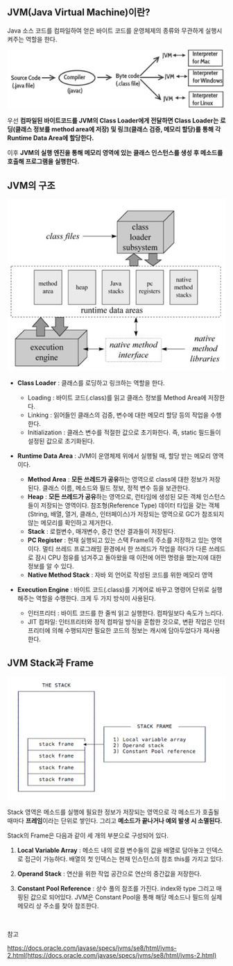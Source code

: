 ## JVM(Java Virtual Machine)이란?

Java 소스 코드를 컴파일하여 얻은 바이트 코드를 운영체제의 종류와 무관하게 실행시켜주는 역할을 한다.

![img](https://github.com/dilmah0203/TIL/blob/main/Image/JVM2.png)

우선 **컴파일된 바이트코드를 JVM의 Class Loader에게 전달하면 Class Loader는 로딩(클래스 정보를 method area에 저장) 및 링크(클래스 검증, 메모리 할당)를 통해 각 Runtime Data Area에 할당한다.**

이후 **JVM의 실행 엔진을 통해 메모리 영역에 있는 클래스 인스턴스를 생성 후 메소드를 호출해 프로그램을 실행한다.**

## JVM의 구조

![img2](https://github.com/dilmah0203/TIL/blob/main/Image/JVM.png)

- **Class Loader** : 클래스를 로딩하고 링크하는 역할을 한다.
  - Loading : 바이트 코드(.class)를 읽고 클래스 정보를 Method Area에 저장한다.
  - Linking : 읽어들인 클래스의 검증, 변수에 대한 메모리 할당 등의 작업을 수행한다.
  - Initialization : 클래스 변수를 적절한 값으로 초기화한다. 즉, static 필드들이 설정된 값으로 초기화된다.

- **Runtime Data Area** : JVM이 운영체제 위에서 실행될 때, 할당 받는 메모리 영역이다.
  - **Method Area** : **모든 쓰레드가 공유**하는 영역으로 class에 대한 정보가 저장된다. 클래스 이름, 메소드와 필드 정보, 정적 변수 등을 보관한다.
   - **Heap** : **모든 쓰레드가 공유**하는 영역으로, 런타임에 생성된 모든 객체 인스턴스들이 저장되는 영역이다. 참조형(Reference Type) 데이터 타입을 갖는 객체(String, 배열, 열거, 클래스, 인터페이스)가 저장되는 영역으로 GC가 참조되지 않는 메모리를 확인하고 제거한다.
   - **Stack** : 로컬변수, 매개변수, 중간 연산 결과들이 저장된다.
   - **PC Register** : 현재 실행되고 있는 스택 Frame의 주소를 저장하고 있는 영역이다. 멀티 쓰레드 프로그래밍 환경에서 한 쓰레드가 작업을 하다가 다른 쓰레드로 잠시 CPU 점유를 넘겨주고 돌아왔을 때 이전에 어떤 명령을 했는지에 대한 정보를 알 수 있다.
   - **Native Method Stack** : 자바 외 언어로 작성된 코드를 위한 메모리 영역
  
- **Execution Engine** : 바이트 코드(.class)를 기계어로 바꾸고 명령어 단위로 실행해주는 역할을 수행한다. 크게 두 가지 방식이 사용된다.
  - 인터프리터 : 바이트 코드를 한 줄씩 읽고 실행한다. 컴파일보다 속도가 느리다.
  - JIT 컴파일: 인터프리터와 정적 컴파일 방식을 혼합한 것으로, 변환 작업은 인터프리터에 의해 수행되지만 필요한 코드의 정보는 캐시에 담아두었다가 재사용한다.

## JVM Stack과 Frame

![img5](https://github.com/dilmah0203/TIL/blob/main/Image/Stack%20Frame.png)

Stack 영역은 메소드를 실행에 필요한 정보가 저장되는 영역으로 각 메소드가 호출될 때마다 **프레임**이라는 단위로 쌓인다. 그리고 **메소드가 끝나거나 예외 발생 시 소멸된다.**

Stack의 Frame은 다음과 같이 세 개의 부분으로 구성되어 있다.

1. **Local Variable Array** : 메소드 내의 로컬 변수들의 값을 배열로 담아놓고 인덱스로 접근이 가능하다. 배열의 첫 인덱스는 현재 인스턴스의 참조 this를 가지고 있다.
 
2. **Operand Stack** : 연산을 위한 작업 공간으로 연산의 중간값을 저장한다.

3. **Constant Pool Reference** : 상수 풀의 참조를 가진다. index와 type 그리고 매핑된 값으로 되어있다. JVM은 Constant Pool을 통해 해당 메소드나 필드의 실제 메모리 상 주소를 찾아 참조한다.

<br>

참고

https://docs.oracle.com/javase/specs/jvms/se8/html/jvms-2.html(https://docs.oracle.com/javase/specs/jvms/se8/html/jvms-2.html)



